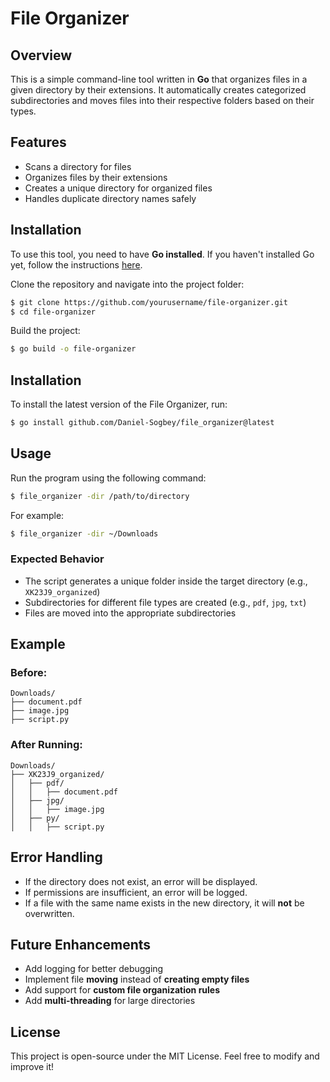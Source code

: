 # File Organizer

## Overview
This is a simple command-line tool written in **Go** that organizes files in a given directory by their extensions. It automatically creates categorized subdirectories and moves files into their respective folders based on their types.

## Features
- Scans a directory for files
- Organizes files by their extensions
- Creates a unique directory for organized files
- Handles duplicate directory names safely

## Installation
To use this tool, you need to have **Go installed**. If you haven't installed Go yet, follow the instructions [here](https://go.dev/doc/install).

Clone the repository and navigate into the project folder:
```sh
$ git clone https://github.com/yourusername/file-organizer.git
$ cd file-organizer
```

Build the project:
```sh
$ go build -o file-organizer
```

## Installation

To install the latest version of the File Organizer, run:

```sh
$ go install github.com/Daniel-Sogbey/file_organizer@latest
```

## Usage
Run the program using the following command:
```sh
$ file_organizer -dir /path/to/directory
```
For example:
```sh
$ file_organizer -dir ~/Downloads
```

### Expected Behavior
- The script generates a unique folder inside the target directory (e.g., `XK23J9_organized`)
- Subdirectories for different file types are created (e.g., `pdf`, `jpg`, `txt`)
- Files are moved into the appropriate subdirectories

## Example
### Before:
```
Downloads/
├── document.pdf
├── image.jpg
├── script.py
```
### After Running:
```
Downloads/
├── XK23J9_organized/
│   ├── pdf/
│   │   ├── document.pdf
│   ├── jpg/
│   │   ├── image.jpg
│   ├── py/
│   │   ├── script.py
```

## Error Handling
- If the directory does not exist, an error will be displayed.
- If permissions are insufficient, an error will be logged.
- If a file with the same name exists in the new directory, it will **not** be overwritten.

## Future Enhancements
- Add logging for better debugging
- Implement file **moving** instead of **creating empty files**
- Add support for **custom file organization rules**
- Add **multi-threading** for large directories

## License
This project is open-source under the MIT License. Feel free to modify and improve it!